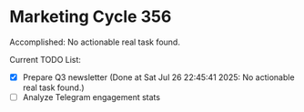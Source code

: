 # Marketing Cycle 356

Accomplished: No actionable real task found.

Current TODO List:

- [x] Prepare Q3 newsletter  (Done at Sat Jul 26 22:45:41 2025: No actionable real task found.)
- [ ] Analyze Telegram engagement stats